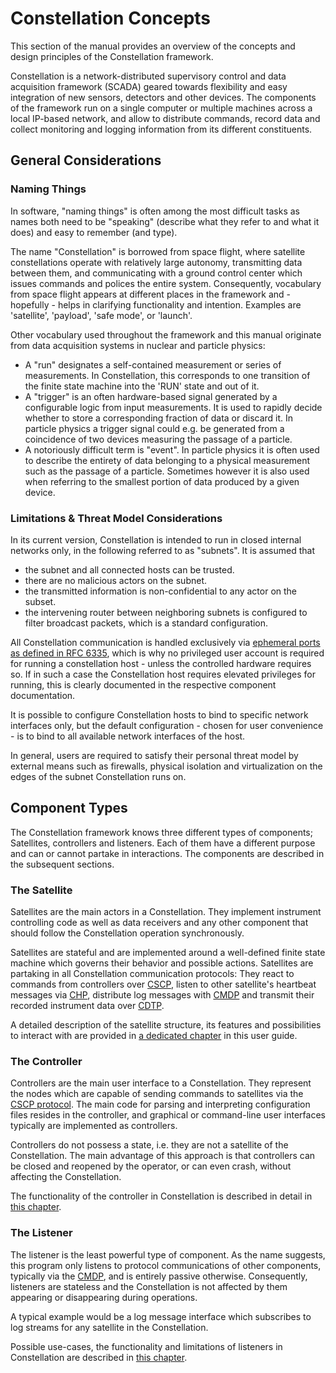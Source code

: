 # Constellation Concepts

This section of the manual provides an overview of the concepts and design principles of the Constellation framework.

Constellation is a network-distributed supervisory control and data acquisition framework (SCADA) geared towards flexibility
and easy integration of new sensors, detectors and other devices. The components of the framework run on a single computer or
multiple machines across a local IP-based network, and allow to distribute commands, record data and collect monitoring and
logging information from its different constituents.

## General Considerations

### Naming Things

In software, "naming things" is often among the most difficult tasks as names both need to be "speaking" (describe what they
refer to and what it does) and easy to remember (and type).

The name "Constellation" is borrowed from space flight, where satellite constellations operate with relatively large autonomy, transmitting
data between them, and communicating with a ground control center which issues commands and polices the entire system.
Consequently, vocabulary from space flight appears at different places in the framework and - hopefully - helps in clarifying
functionality and intention. Examples are 'satellite', 'payload', 'safe mode', or 'launch'.

Other vocabulary used throughout the framework and this manual originate from data acquisition systems in nuclear and particle
physics:

* A "run" designates a self-contained measurement or series of measurements. In Constellation, this corresponds to one transition of the
  finite state machine into the 'RUN' state and out of it.
* A "trigger" is an often hardware-based signal generated by a configurable logic from input measurements. It is used to rapidly
  decide whether to store a corresponding fraction of data or discard it. In particle physics a trigger signal could e.g. be generated
  from a coincidence of two devices measuring the passage of a particle.
* A notoriously difficult term is "event". In particle physics it is often used to describe the entirety of data belonging to a
  physical measurement such as the passage of a particle. Sometimes however it is also used when referring to the smallest portion
  of data produced by a given device.

### Limitations & Threat Model Considerations

In its current version, Constellation is intended to run in closed internal networks only, in the following referred to as
"subnets". It is assumed that

* the subnet and all connected hosts can be trusted.
* there are no malicious actors on the subnet.
* the transmitted information is non-confidential to any actor on the subset.
* the intervening router between neighboring subnets is configured to filter broadcast packets, which is a standard
  configuration.

All Constellation communication is handled exclusively via [ephemeral ports as defined in RFC 6335](https://www.iana.org/assignments/service-names-port-numbers/service-names-port-numbers.xhtml),
which is why no privileged user account
is required for running a constellation host - unless the controlled hardware requires so. If in such a case the
Constellation host requires elevated privileges for running, this is clearly documented in the respective component
documentation.

It is possible to configure Constellation hosts to bind to specific network interfaces only, but the default configuration -
chosen for user convenience - is to bind to all available network interfaces of the host.

In general, users are required to satisfy their personal threat model by external means such as firewalls, physical isolation
and virtualization on the edges of the subnet Constellation runs on.

## Component Types

The Constellation framework knows three different types of components; Satellites, controllers and listeners. Each of them
have a different purpose and can or cannot partake in interactions. The components are described in the subsequent sections.

### The Satellite

Satellites are the main actors in a Constellation. They implement instrument controlling code as well as data receivers and
any other component that should follow the Constellation operation synchronously.

Satellites are stateful and are implemented around a well-defined finite state machine which governs their behavior and
possible actions. Satellites are partaking in all Constellation communication protocols: They react to commands from
controllers over [CSCP](/manual/protocols.md#cscp), listen to other satellite's heartbeat messages via
[CHP](/manual/protocols.md#chp), distribute log messages with [CMDP](/manual/protocols.md#cmdp) and transmit their recorded
instrument data over [CDTP](/manual/protocols.md#cdtp).

A detailed description of the satellite structure, its features and possibilities to interact with are provided in
[a dedicated chapter](/manual/satellite) in this user guide.

### The Controller

Controllers are the main user interface to a Constellation. They represent the nodes which are capable of sending commands
to satellites via the [CSCP protocol](/manual/protocols.md#cscp). The main code for parsing and interpreting configuration
files resides in the controller, and graphical or command-line user interfaces typically are implemented as controllers.

Controllers do not possess a state, i.e. they are not a satellite of the Constellation. The main advantage of this approach
is that controllers can be closed and reopened by the operator, or can even crash, without affecting the Constellation.

The functionality of the controller in Constellation is described in detail in [this chapter](/manual/controller).

### The Listener

The listener is the least powerful type of component. As the name suggests, this program only listens to protocol
communications of other components, typically via the [CMDP](/manual/protocols.md#cmdp), and is entirely passive otherwise.
Consequently, listeners are stateless  and the Constellation is not affected by them appearing or disappearing during
operations.

A typical example would be a log message interface which subscribes to log streams for any satellite in the Constellation.

Possible use-cases, the functionality and limitations of listeners in Constellation are described in
[this chapter](/manual/listener).
